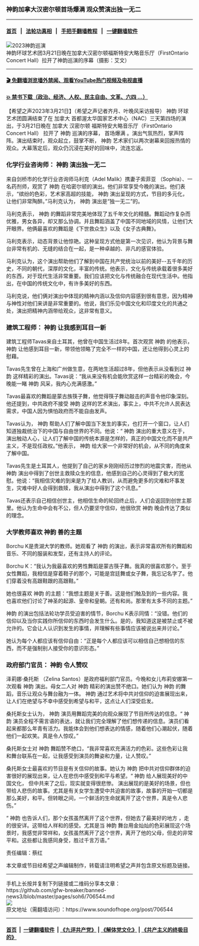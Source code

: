 ### 神韵加拿大汉密尔顿首场爆满 观众赞演出独一无二
------------------------

#### [首页](https://github.com/gfw-breaker/banned-news3/blob/master/README.md) &nbsp;&nbsp;|&nbsp;&nbsp; [法轮功真相](https://github.com/begood0513/basic/blob/master/README.md)  &nbsp;&nbsp;|&nbsp;&nbsp; [手把手翻墙教程](https://github.com/gfw-breaker/guides/wiki)  &nbsp;&nbsp;|&nbsp;&nbsp; [一键翻墙软件](https://github.com/gfw-breaker/nogfw/blob/master/README.md)  



<div><img alt="2023神韵巡演" src="https://img.soundofhope.org/2023-03/20230321_sy--hamilton_16-9-1679464348125.jpg"/>
<br/><figcaption class="caption">
 神韵环球艺术团3月21日晚在加拿大汉密尔顿福斯特安大略音乐厅（FirstOntario Concert Hall）拉开了神韵巡演的序幕（摄影：艾文）
</figcaption></div><hr/>

#### [ 🎬  免翻墙浏览墙外禁闻、观看YouTube热门视频及电视直播](https://github.com/gfw-breaker/HelloWorld)

#### [ 💥  禁书下载（政治、经济、人权、民主自由、文革、六四 ...）](https://github.com/gfw-breaker/books/blob/master/README.md)

<div><div class="Content__Wrapper sc-1bvya0-0 elmmKw article_body" data-checkusr="" itemprop="articleBody">
 <div id="post_place_1">
 </div>
 <p class="meta-top">
  <span class="meta">
   【希望之声2023年3月21日】（希望之声记者齐月、叶晚风采访报导）
  </span>
  <ok href="/term/16755">
   神韵
  </ok>
  环球艺术团圆满结束了在
  <ok href="/term/2656">
   加拿大
  </ok>
  首都渥太华国家艺术中心（NAC）三天第四场的演出，于3月21日晚在
  <ok href="/term/2656">
   加拿大
  </ok>
  <ok href="/term/5293">
   汉密尔顿
  </ok>
  <ok href="/term/210253">
   福斯特安大略音乐厅（FirstOntario Concert Hall）
  </ok>
  拉开了
  <ok href="/term/16755">
   神韵
  </ok>
  巡演的序幕，
  <ok href="/term/22321">
   首场爆满
  </ok>
  。演出气氛热烈，掌声阵阵。演出结束时，观众起立，鼓掌不断，
  <ok href="/term/16755">
   神韵
  </ok>
  艺术家们以两次谢幕来回报热情的观众。大幕落定后，观众仍沉浸在美好的回味中，流连忘返。
 </p>
 <h3>
  化学行业咨询师：
  <ok href="/term/16755">
   神韵
  </ok>
  演出独一无二
 </h3>
 <p>
  来自剑桥市的化学行业咨询师马利克（Adel Malik）携妻子索菲亚 （Sophia）、一名药剂师，观赏了
  <ok href="/term/16755">
   神韵
  </ok>
  在哈密尔顿的演出。他们非常享受今晚的演出。他们表示，“缤纷的色彩，艺术家高超的技能，
  <ok href="/term/16755">
   神韵
  </ok>
  演出呈现的方式，节目的多元化，让他们非常陶醉。”马利克认为，
  <ok href="/term/16755">
   神韵
  </ok>
  演出是“独一无二”的。
 </p>
 <p>
  马利克表示，
  <ok href="/term/16755">
   神韵
  </ok>
  的舞蹈非常完美地体现了五千年文化的精髓。舞蹈动作复杂而优雅，男女各异，却又那么协调。并且舞蹈涵盖了中国不同地域的风情，让他们大开眼界。他俩最喜欢的舞蹈是《下世救众生》以及《女子古典舞》。
 </p>
 <p>
  马利克表示，动态背景让他惊艳。这种呈现方式他是第一次见识，他认为背景与舞台非常有机的、无缝的结合在一起，是一种卓越的、非凡的感官体验。
 </p>
 <p>
  马利克认为，这个演出帮助他们了解到中国在共产党统治以前的美好--五千年的历史，不同的朝代，深厚的文化，丰富的传统。他表示，文化与传统承载着很多美好的东西，对于现代生活非常重要。我们应该把文化与传统融合在现代生活中。他指出，在中国的传统文化中，有许多美好的东西。
 </p>
 <p>
  马利克说，他们俩对演出中体现的精神内涵以及信仰内容感到很有意思，因为精神与神性对他们来讲是非常重要的。他说，我们乐见中国文化和印度文化的共通之处，演出把精神内涵带给观众，这非常有意义。
 </p>
 <h3>
  建筑工程师：
  <ok href="/term/16755">
   神韵
  </ok>
  让我感到耳目一新
 </h3>
 <p>
  建筑工程师Tavas来自土耳其，他曾在中国生活过8年。首次观赏
  <ok href="/term/16755">
   神韵
  </ok>
  的他表示，
  <ok href="/term/16755">
   神韵
  </ok>
  让他感到耳目一新，带领他领略了完全不一样的中国，还让他得到心灵上的慰藉。
 </p>
 <p>
  Tavas先生曾在上海和广州做生意，在两地生活超过8年，但他表示从没看到过
  <ok href="/term/16755">
   神韵
  </ok>
  这样精彩的演出。Tavas说：“我从来没有机会能欣赏这样一台精彩的晚会，今晚能一睹
  <ok href="/term/16755">
   神韵
  </ok>
  风采，我内心充满感激。”
 </p>
 <p>
  Tavas最喜欢的舞蹈是蒙古族筷子舞，他觉得筷子舞动敲击的声音令他印象深刻。他还提到，中共政府不接受
  <ok href="/term/16755">
   神韵
  </ok>
  这样的艺术演出，事实上，中共不允许人民表达需求，中国人因为惧怕政府而不能自由发声。
 </p>
 <p>
  Tavas认为，
  <ok href="/term/16755">
   神韵
  </ok>
  帮助人们了解中国当下发生的事实，也打开一个窗口，让人们知道独裁统治下的中国与自由世界的不同。他说：“
  <ok href="/term/16755">
   神韵
  </ok>
  演出的重大意义在于，演出触动人心，让人们了解中国的传统本源是怎样的，真正的中国文化而不是共产主义，不是现任政权。”他表示，
  <ok href="/term/16755">
   神韵
  </ok>
  给大家一个非常好的机会，从不同的角度来了解中国。
 </p>
 <p>
  Tavas先生是土耳其人，他提到了自己的家乡刚刚经历过惨烈的地震灾害，而他从
  <ok href="/term/16755">
   神韵
  </ok>
  演出中得到了创世主救赎众生的信息，他感到自己的心灵得到了极大的宽慰。他说：“我相信灾难的到来是为了给人教训，从而避免更多的灾难和坏事发生，灾难中好人会得到救赎，我从演出中得到了这个讯息。”
 </p>
 <p>
  Tavas还表示自己相信创世主，他相信生命的轮回终止后，人们会返回到创世主那里。他认为生命中会有不公，但人仍要坚守信仰，他很欣赏
  <ok href="/term/16755">
   神韵
  </ok>
  晚会传达了类似的理念。
 </p>
 <h3>
  大学教师喜欢
  <ok href="/term/16755">
   神韵
  </ok>
  善的主题
 </h3>
 <p>
  Borchu K是贵湖大学的教师。她观看了
  <ok href="/term/16755">
   神韵
  </ok>
  的演出，表示非常喜欢所有的舞蹈和音乐、不同的服装和发型，还有主持人的评论。
 </p>
 <p>
  Borchu K：“我认为我最喜欢的男性舞蹈是蒙古筷子舞。我真的很喜欢那个。至于女性舞蹈，我相信是穿着鞋子的那个，可能是宫廷舞或女子舞，我忘记名字了。他们穿着没有高跟鞋跟的高跟鞋。”
 </p>
 <p>
  她也很喜欢
  <ok href="/term/16755">
   神韵
  </ok>
  的主题：“我想主题是关于善。这是他们触及到的一些内容。我也喜欢他们讨论了神圣的起源、皇帝和皇朝。还有和尚。那里有太多不同的主题。”
 </p>
 <p>
  <ok href="/term/16755">
   神韵
  </ok>
  的演出包括法轮功学员受迫害的情节，Borchu K表示同情：“没错。他们的信仰以及当你实践你所信仰的东西时会发生什么。是的，我知道这是被禁止或不被允许的。它会让人认识到发生的事情，并理解有些事情应该被说出来并讨论。”
 </p>
 <p>
  她认为每个人都应该有信仰自由：“正是每个人都应该可以相信自己想相信的东西，而不是强制别人接受你的意识形态。”
 </p>
 <h3>
  政府部门官员：
  <ok href="/term/16755">
   神韵
  </ok>
  令人赞叹
 </h3>
 <p>
  泽莉娜·桑托斯 （Zelina Santos）是政府福利部门官员。今晚和女儿布莉安娜第一次观看
  <ok href="/term/16755">
   神韵
  </ok>
  演出。母女二人对
  <ok href="/term/16755">
   神韵
  </ok>
  精彩的演出赞不绝口。她们认为
  <ok href="/term/16755">
   神韵
  </ok>
  的舞蹈，音乐让观众与舞台融为一体。
  <ok href="/term/16755">
   神韵
  </ok>
  通过艺术将中共对信仰的迫害展现出来，让人们在绝望与不幸中感受到希望与和平，这点让人们深受启发。
 </p>
 <p>
  桑托斯女士认为，
  <ok href="/term/16755">
   神韵
  </ok>
  演员用舞蹈完美的向观众展现了节目所传达的信息。“
  <ok href="/term/16755">
   神韵
  </ok>
  演员全程不需言语的表达，就让我们完全理解了他们想传递的信息。演员们看起来都那么年青有活力。我能体会到他们想表达的情感，随着他们心潮起伏，随着他们一起欢笑。真是令人惊叹。”
 </p>
 <p>
  桑托斯女士对
  <ok href="/term/16755">
   神韵
  </ok>
  舞蹈赞不绝口，“我非常喜欢充满活力的色彩。这些色彩让我和舞台联系在一起，让我感受到演员的舞姿和力量，让人赞叹。”
 </p>
 <p>
  桑托斯女士最喜欢的节目是有关信仰的故事。她认为
  <ok href="/term/16755">
   神韵
  </ok>
  把中共对信仰群体的迫害很好的展现出来，让人在悲伤中感受到和平与希望。“
  <ok href="/term/16755">
   神韵
  </ok>
  给人展现美好的中国文化， 但中共来了之后，现实就变得很悲惨。 演出展现的是美好的场景，但也带给人悲伤的故事。尤其是有关女学生遭受中共迫害的故事，故事的开始一切都是那么美好，和平。但转眼之间，一个鲜活的生命就离开了这个世界，真是令人悲伤。”
 </p>
 <p>
  “
  <ok href="/term/16755">
   神韵
  </ok>
  也告诉人们，那个女孩虽然离开了这个世界，但她去了最美好的地方 ，走的很安详。这带给人祥和的感受。尤其是当
  <ok href="/term/16755">
   神韵
  </ok>
  舞台用金灿灿的色彩展现这个场景时，我感觉非常祥和，女孩虽然离开了这个世界，离开了他的父母，但走的非常平和。这些都让我感同身受，胜过千言万语。”
 </p>
 <p class="meta-btm">
  责任编辑：蔡红
 </p>
 <p class="meta-btm">
  本文章或节目经希望之声编辑制作，转载请注明希望之声并包含原文标题及链接。
 </p>
</div>
</div>
<hr/>
手机上长按并复制下列链接或二维码分享本文章：<br/>
https://github.com/gfw-breaker/banned-news3/blob/master/pages/soh6/706544.md <br/>
<a href='https://github.com/gfw-breaker/banned-news3/blob/master/pages/soh6/706544.md'><img src='https://github.com/gfw-breaker/banned-news3/blob/master/pages/soh6/706544.md.png'/></a> <br/>
原文地址（需翻墙访问）：https://www.soundofhope.org/post/706544


------------------------
#### [首页](https://github.com/gfw-breaker/banned-news3/blob/master/README.md) &nbsp;|&nbsp; [一键翻墙软件](https://github.com/gfw-breaker/nogfw/blob/master/README.md) &nbsp;| [《九评共产党》](https://github.com/gfw-breaker/9ping.md/blob/master/README.md#九评之一评共产党是什么) | [《解体党文化》](https://github.com/gfw-breaker/jtdwh.md/blob/master/README.md) | [《共产主义的终极目的》](https://github.com/gfw-breaker/gczydzjmd.md/blob/master/README.md)


<img src='http://gfw-breaker.win/banned-news3/pages/soh6/706544.md' width='0px' height='0px'/>